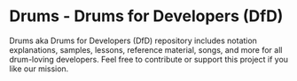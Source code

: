 # Drums - Drums for Developers (DfD)
Drums aka Drums for Developers (DfD) repository includes notation explanations, samples, lessons, reference material, songs, and more for all drum-loving developers. Feel free to contribute or support this project if you like our mission.
